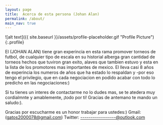 ```yaml
---
layout: page
title:  Acerca de esta persona (Johan Alan)
permalink: /about/
main_nav: true
---
```


![alt text]({{ site.baseurl }}/assets/profile-placeholder.gif "Profile Picture"){:.profile}

El (JOHAN ALAN) tiene gran experincia en esta rama promover torneos de futbol, de cualquier tipo de escala en su historial alberga gran cantidad de torneos hechos que tuviron gran exito, alaves que tambien estuvo y esta en la lista de los promotores mas importantes de mexico. El lleva casi 8 años de experincia los numeros de años que ha estado lo respaldan y -por eso tengo el privilegio, que en cada negociacion en podido acabar con todo lo predicho en las negociaciones:)

Si tu tienes un interes de contactarme no lo dudes mas, se te atedera muy cordialmnte y amablemente, ¡todo por ti! Gracias de antemano te mando un saludo:).

Gracias por escucharme es un honor trabajar para ustedes:)
Gmail: (gatos2000078@gmail.com)
Twitter: ------------------@outlook.com
